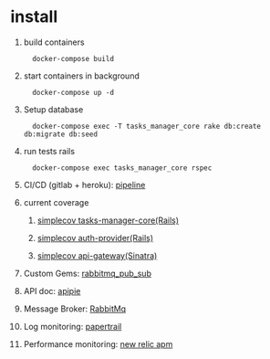 # install

1. build containers

   ```
     docker-compose build
   ```

1. start containers in background

   ```
     docker-compose up -d
   ```

1. Setup database

   ```
     docker-compose exec -T tasks_manager_core rake db:create db:migrate db:seed

   ```

1. run tests rails

   ```
     docker-compose exec tasks_manager_core rspec
   ```

1. CI/CD (gitlab + heroku):
   [pipeline](https://gitlab.com/edimossilva/tasks-manager/pipelines/latest)

1. current coverage

   1. [simplecov tasks-manager-core(Rails)](https://edimossilva.gitlab.io/tasks-manager/tasks_manager_core_coverage)

   1. [simplecov auth-provider(Rails)](https://edimossilva.gitlab.io/tasks-manager/auth_provider_coverage)

   1. [simplecov api-gateway(Sinatra)](https://edimossilva.gitlab.io/tasks-manager/api_gateway_coverage)

1. Custom Gems:
   [rabbitmq_pub_sub](https://github.com/edimossilva/rabbitmq_pub_sub)

1. API doc:
   [apipie](https://edimossilva-task-manager.herokuapp.com/apipie)

1. Message Broker:
   [RabbitMq](https://www.rabbitmq.com/)

1. Log monitoring:
   [papertrail](https://www.papertrail.com/)

1. Performance monitoring:
   [new relic apm](https://newrelic.com/products/application-monitoring)
